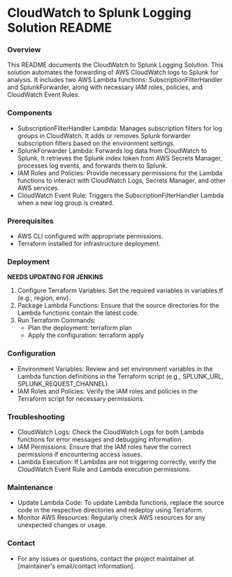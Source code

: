 # CloudWatch to Splunk Logging Solution README #

### Overview ###
This README documents the CloudWatch to Splunk Logging Solution. This solution automates the forwarding of AWS CloudWatch logs to Splunk for analysis. It includes two AWS Lambda functions: SubscriptionFilterHandler and SplunkForwarder, along with necessary IAM roles, policies, and CloudWatch Event Rules.

### Components ###
- SubscriptionFilterHandler Lambda: Manages subscription filters for log groups in CloudWatch. It adds or removes Splunk forwarder subscription filters based on the environment settings.
- SplunkForwarder Lambda: Forwards log data from CloudWatch to Splunk. It retrieves the Splunk index token from AWS Secrets Manager, processes log events, and forwards them to Splunk.
- IAM Roles and Policies: Provide necessary permissions for the Lambda functions to interact with CloudWatch Logs, Secrets Manager, and other AWS services.
- CloudWatch Event Rule: Triggers the SubscriptionFilterHandler Lambda when a new log group is created.

### Prerequisites ###
- AWS CLI configured with appropriate permissions.
- Terraform installed for infrastructure deployment.

### Deployment ###
**NEEDS UPDATING FOR JENKINS**
1. Configure Terraform Variables: Set the required variables in variables.tf (e.g., region, env).
2. Package Lambda Functions: Ensure that the source directories for the Lambda functions contain the latest code.
3. Run Terraform Commands:
    - Plan the deployment: terraform plan
    - Apply the configuration: terraform apply

### Configuration ###
- Environment Variables: Review and set environment variables in the Lambda function definitions in the Terraform script (e.g., SPLUNK_URL, SPLUNK_REQUEST_CHANNEL).
- IAM Roles and Policies: Verify the IAM roles and policies in the Terraform script for necessary permissions.

### Troubleshooting ###
- CloudWatch Logs: Check the CloudWatch Logs for both Lambda functions for error messages and debugging information.
- IAM Permissions: Ensure that the IAM roles have the correct permissions if encountering access issues.
- Lambda Execution: If Lambdas are not triggering correctly, verify the CloudWatch Event Rule and Lambda execution permissions.

### Maintenance ###
- Update Lambda Code: To update Lambda functions, replace the source code in the respective directories and redeploy using Terraform.
- Monitor AWS Resources: Regularly check AWS resources for any unexpected changes or usage.

### Contact ###
- For any issues or questions, contact the project maintainer at [maintainer's email/contact information].
